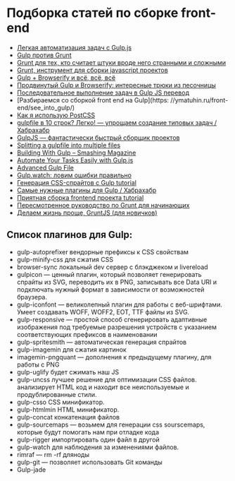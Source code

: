 # Подборка статей по сборке front-end
* [Легкая автоматизация задач с Gulp.js](http://webtoks.ru/web/legkaya-avtomatizaciya-zadach-s-gulp-js/)
* [Gulp против Grunt](https://webref.ru/dev/bower-gulp-yeoman/gulp)
* [Grunt для тех, кто считает штуки вроде него странными и сложными](http://frontender.info/grunt-is-not-weird-and-hard/)
* [Grunt, инструмент для сборки javascript проектов](http://habrahabr.ru/post/148274/)
* [Gulp + Browserify и всё, всё, всё](http://frontender.info/gulp-browserify-starter-faq/)
* [Продвинутый Gulp и Browserify: интересные трюки из песочницы](http://habrahabr.ru/post/242379/)
* [Последовательное выполнение задач в Gulp JS перевод](http://habrahabr.ru/post/240485/)
* [Разбираемся со сборкой front end на Gulp](https: //ymatuhin.ru/front-end/see_into_gulp/)
* [Как я использую PostCSS](http://habrahabr.ru/post/265449/)
* [gulpfile в 10 строк? Легко! — упрощаем создание типовых задач / Хабрахабр](http://m.habrahabr.ru/post/267471/)
* [GulpJS — фантастически быстрый сборщик проектов](http://habrahabr.ru/post/208890/)
* [Splitting a gulpfile into multiple files](http://macr.ae/article/splitting-gulpfile-multiple-files.html)
* [Building With Gulp – Smashing Magazine](https://www.smashingmagazine.com/2014/06/building-with-gulp/)
* [Automate Your Tasks Easily with Gulp.js](https://scotch.io/tutorials/automate-your-tasks-easily-with-gulp-js)
* [Advanced Gulp File](http://www.mikestreety.co.uk/blog/an-advanced-gulpjs-file)
* [Gulp.watch: ловим ошибки правильно](http://habrahabr.ru/post/259225/)
* [Генерация CSS-спрайтов с Gulp tutorial](http://habrahabr.ru/post/227945/)
* [Самые нужные плагины для Gulp / Хабрахабр](http://m.habrahabr.ru/post/252745/)
* [Приятная сборка frontend проекта tutorial](http://habrahabr.ru/post/250569/)
* [Пересмотренное руководство по Grunt для начинающих](http://habrahabr.ru/post/244721/)
* [Делаем жизнь проще, GruntJS (для новичков)](http://habrahabr.ru/post/177395/)


## Список плагинов для Gulp:
- gulp-autoprefixer вендорные префиксы к CSS свойствам
- gulp-minify-css для сжатия CSS
- browser-sync локальный dev сервер с блэкджеком и livereload
- gulpicon — ценный плагин, который позволяет генерировать спрайты из SVG, переводить их в PNG, записывать все Data URI и подключать нужный формат в зависимости от возможностей браузера.
- gulp-iconfont — великолепный плагин для работы с веб-шрифтами. Умеет создавать WOFF, WOFF2, EOT, TTF файлы из SVG.
- gulp-responsive — простой способ сгенерировать адаптивные изображения под требуемые разрешения устройств с указанием соответствующих префиксов в наименовании
- gulp-spritesmith — автоматическая генерация спрайтов
- gulp-imagemin для сжатия картинок
- imagemin-pngquant — дополнения к предыдущему плагину, для работы с PNG
- gulp-uglify будет сжимать наш JS
- gulp-uncss лучшее решение для оптимизации CSS файлов. анализирует HTML код и находит все неиспользуемые и продублированные стили.
- gulp-csso CSS минификатор.
- gulp-htmlmin HTML минификатор.
- gulp-concat конкатенация файлов
- gulp-sourcemaps — возьмем для генерации css sourscemaps, которые будут помогать нам при отладке кода
- gulp-rigger  импортировать один файл в другой
- gulp-watch для наблюдения за изменениями файлов.
- rimraf — rm -rf дляноды
- gulp-git — позволяет использовать Git команды
- Gulp-jade
